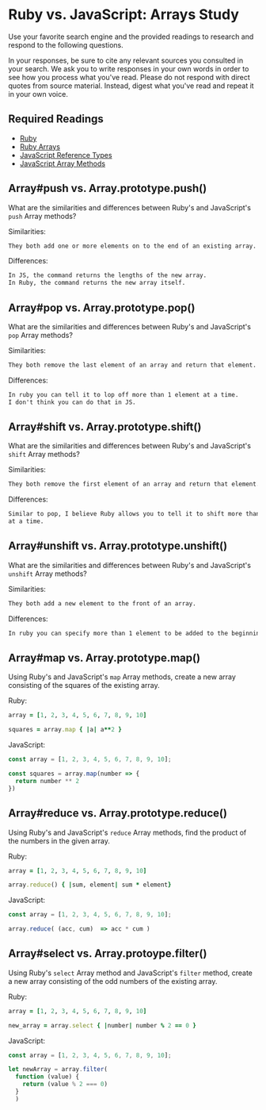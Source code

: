 # Ruby vs. JavaScript: Arrays Study

Use your favorite search engine and the provided readings to research and
respond to the following questions.

In your responses, be sure to cite any relevant sources you consulted in your
search. We ask you to write responses in your own words in order to see how you
process what you've read. Please do not respond with direct quotes from source
material. Instead, digest what you've read and repeat it in your own voice.

## Required Readings

-   [Ruby](https://github.com/ga-wdi-boston/ruby)
-   [Ruby Arrays](https://github.com/ga-wdi-boston/ruby-arrays)
-   [JavaScript Reference Types](https://github.com/ga-wdi-boston/js-reference-types)
-   [JavaScript Array Methods](https://github.com/ga-wdi-boston/js-array-methods)

## Array#push vs. Array.prototype.push()

What are the similarities and differences between Ruby's and JavaScript's `push`
Array methods?

Similarities:

```md
They both add one or more elements on to the end of an existing array.
```

Differences:

```md
In JS, the command returns the lengths of the new array.
In Ruby, the command returns the new array itself.
```

## Array#pop vs. Array.prototype.pop()

What are the similarities and differences between Ruby's and JavaScript's `pop`
Array methods?

Similarities:

```md
They both remove the last element of an array and return that element.
```

Differences:

```md
In ruby you can tell it to lop off more than 1 element at a time.
I don't think you can do that in JS.
```

## Array#shift vs. Array.prototype.shift()

What are the similarities and differences between Ruby's and JavaScript's
`shift` Array methods?

Similarities:

```md
They both remove the first element of an array and return that element.
```

Differences:

```md
Similar to pop, I believe Ruby allows you to tell it to shift more than 1 element
at a time.
```

## Array#unshift vs. Array.prototype.unshift()

What are the similarities and differences between Ruby's and JavaScript's
`unshift` Array methods?

Similarities:

```md
They both add a new element to the front of an array.
```

Differences:

```md
In ruby you can specify more than 1 element to be added to the beginning.
```

## Array#map vs. Array.prototype.map()

Using Ruby's and JavaScript's `map` Array methods, create a new array consisting
of the squares of the existing array.

Ruby:

```ruby
array = [1, 2, 3, 4, 5, 6, 7, 8, 9, 10]

squares = array.map { |a| a**2 }
```

JavaScript:

```javascript
const array = [1, 2, 3, 4, 5, 6, 7, 8, 9, 10];

const squares = array.map(number => {
  return number ** 2
})
```

## Array#reduce vs. Array.prototype.reduce()

Using Ruby's and JavaScript's `reduce` Array methods, find the product of the
numbers in the given array.

Ruby:

```ruby
array = [1, 2, 3, 4, 5, 6, 7, 8, 9, 10]

array.reduce() { |sum, element| sum * element}
```

JavaScript:

```javascript
const array = [1, 2, 3, 4, 5, 6, 7, 8, 9, 10];

array.reduce( (acc, cum)  => acc * cum )
```

## Array#select vs. Array.protoype.filter()

Using Ruby's `select` Array method and JavaScript's `filter` method, create a
new array consisting of the odd numbers of the existing array.

Ruby:

```ruby
array = [1, 2, 3, 4, 5, 6, 7, 8, 9, 10]

new_array = array.select { |number| number % 2 == 0 }
```

JavaScript:

```javascript
const array = [1, 2, 3, 4, 5, 6, 7, 8, 9, 10];

let newArray = array.filter(
  function (value) {
    return (value % 2 === 0)
  }
  )
```
